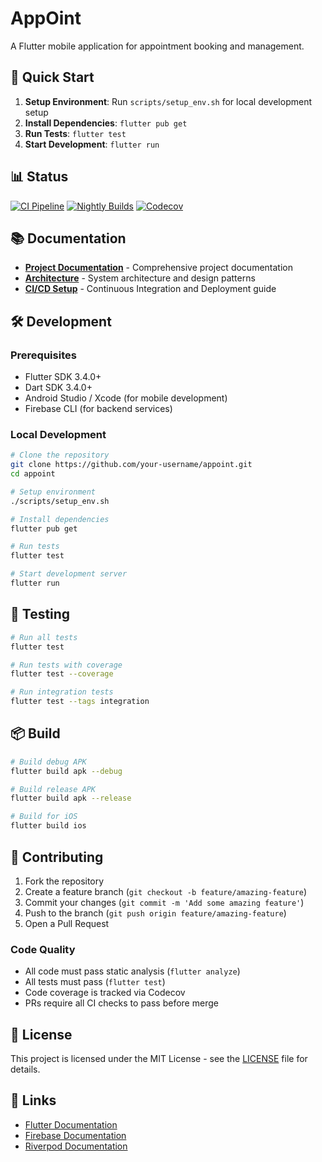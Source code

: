 # AppOint

A Flutter mobile application for appointment booking and management.

## 🚀 Quick Start

1. **Setup Environment**: Run `scripts/setup_env.sh` for local development setup
2. **Install Dependencies**: `flutter pub get`
3. **Run Tests**: `flutter test`
4. **Start Development**: `flutter run`

## 📊 Status

[![CI Pipeline](https://github.com/your-username/appoint/actions/workflows/ci.yml/badge.svg)](https://github.com/your-username/appoint/actions/workflows/ci.yml)
[![Nightly Builds](https://github.com/your-username/appoint/actions/workflows/nightly.yml/badge.svg)](https://github.com/your-username/appoint/actions/workflows/nightly.yml)
[![Codecov](https://codecov.io/gh/your-username/appoint/branch/main/graph/badge.svg)](https://codecov.io/gh/your-username/appoint)

## 📚 Documentation

- **[Project Documentation](docs/README.md)** - Comprehensive project documentation
- **[Architecture](docs/architecture.md)** - System architecture and design patterns
- **[CI/CD Setup](docs/ci_setup.md)** - Continuous Integration and Deployment guide

## 🛠️ Development

### Prerequisites

- Flutter SDK 3.4.0+
- Dart SDK 3.4.0+
- Android Studio / Xcode (for mobile development)
- Firebase CLI (for backend services)

### Local Development

```bash
# Clone the repository
git clone https://github.com/your-username/appoint.git
cd appoint

# Setup environment
./scripts/setup_env.sh

# Install dependencies
flutter pub get

# Run tests
flutter test

# Start development server
flutter run
```

## 🧪 Testing

```bash
# Run all tests
flutter test

# Run tests with coverage
flutter test --coverage

# Run integration tests
flutter test --tags integration
```

## 📦 Build

```bash
# Build debug APK
flutter build apk --debug

# Build release APK
flutter build apk --release

# Build for iOS
flutter build ios
```

## 🤝 Contributing

1. Fork the repository
2. Create a feature branch (`git checkout -b feature/amazing-feature`)
3. Commit your changes (`git commit -m 'Add some amazing feature'`)
4. Push to the branch (`git push origin feature/amazing-feature`)
5. Open a Pull Request

### Code Quality

- All code must pass static analysis (`flutter analyze`)
- All tests must pass (`flutter test`)
- Code coverage is tracked via Codecov
- PRs require all CI checks to pass before merge

## 📄 License

This project is licensed under the MIT License - see the [LICENSE](LICENSE) file for details.

## 🔗 Links

- [Flutter Documentation](https://docs.flutter.dev/)
- [Firebase Documentation](https://firebase.google.com/docs)
- [Riverpod Documentation](https://riverpod.dev/)
